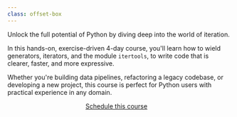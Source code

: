```yaml
---
class: offset-box
---
```


Unlock the full potential of Python by diving deep into the world of iteration.

In this hands-on, exercise-driven 4-day course, you'll learn how to wield generators, iterators, and the module `itertools`, to write code that is clearer, faster, and more expressive.

Whether you're building data pipelines, refactoring a legacy codebase, or developing a new project, this course is perfect for Python users with practical experience in any domain.

<div style="display:flex; justify-content:center;">
    <a href="#contact-me" class="btn" style="margin-right: 1em;">Schedule this course</a>
</div>
